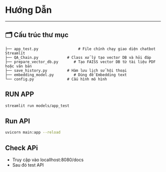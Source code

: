 # Hướng Dẫn
---

## 🗂️ Cấu trúc thư mục

```plaintext
├── app_test.py                  # File chính chạy giao diện chatbot Streamlit
├── QA_Chain.py             # Class xử lý tạo vector DB và hỏi đáp
├── prepare_vector_db.py       # Tạo FAISS vector DB từ tài liệu PDF hoặc văn bản
├── save_history.py         # Hàm lưu lịch sử hội thoại
├── embedding_model.py         # Dùng để Embedding text
└── config.py               # Cấu hình mô hình
```
## RUN APP

```sh
streamlit run models/app_test
```

## Run API
```sh
uvicorn main:app --reload
```
## Check APi
- Truy cập vào locallhost:8080/docs
- Sau đó test API   
